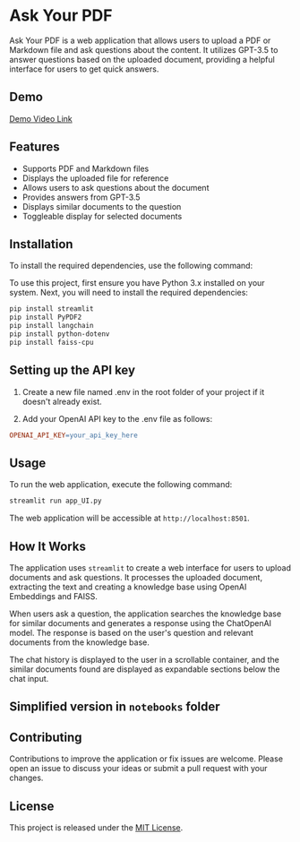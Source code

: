 # Ask Your PDF

Ask Your PDF is a web application that allows users to upload a PDF or Markdown file and ask questions about the content. It utilizes GPT-3.5 to answer questions based on the uploaded document, providing a helpful interface for users to get quick answers.

## Demo
[Demo Video Link](https://youtu.be/8gNazoCVwuY)


## Features

- Supports PDF and Markdown files
- Displays the uploaded file for reference
- Allows users to ask questions about the document
- Provides answers from GPT-3.5
- Displays similar documents to the question
- Toggleable display for selected documents

## Installation

To install the required dependencies, use the following command:

To use this project, first ensure you have Python 3.x installed on your system. Next, you will need to install the required dependencies:

```bash
pip install streamlit
pip install PyPDF2
pip install langchain
pip install python-dotenv
pip install faiss-cpu
```

## Setting up the API key
1. Create a new file named .env in the root folder of your project if it doesn't already exist.

2. Add your OpenAI API key to the .env file as follows:
```makefile
OPENAI_API_KEY=your_api_key_here
```

## Usage

To run the web application, execute the following command:

```bash
streamlit run app_UI.py
```

The web application will be accessible at `http://localhost:8501`.

## How It Works

The application uses `streamlit` to create a web interface for users to upload documents and ask questions. It processes the uploaded document, extracting the text and creating a knowledge base using OpenAI Embeddings and FAISS. 

When users ask a question, the application searches the knowledge base for similar documents and generates a response using the ChatOpenAI model. The response is based on the user's question and relevant documents from the knowledge base.

The chat history is displayed to the user in a scrollable container, and the similar documents found are displayed as expandable sections below the chat input.

## Simplified version in `notebooks` folder

## Contributing

Contributions to improve the application or fix issues are welcome. Please open an issue to discuss your ideas or submit a pull request with your changes.

## License

This project is released under the [MIT License](https://opensource.org/licenses/MIT).